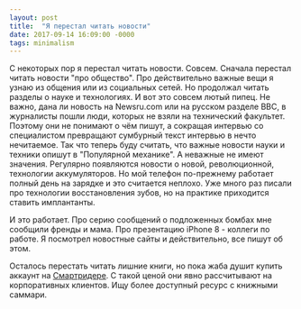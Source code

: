 ```yaml
---
layout: post
title:  "Я перестал читать новости"
date: 2017-09-14 16:09:00 -0000
tags: minimalism
---
```


С некоторых пор я перестал читать новости. Совсем. Сначала перестал читать новости "про общество". Про действительно важные вещи я узнаю из общения или из социальных сетей. Но продолжал читать разделы о науке и технологиях. И вот это совсем лютый пипец. Не важно, дана ли новость на Newsru.com или на русском разделе BBC, в журналисты пошли люди, которых не взяли на технический факультет. Поэтому они не понимают о чём пишут, а сокращая интервью со специалистом превращают сумбурный текст интервью в нечто нечитаемое. Так что теперь буду считать, что важные новости науки и техники опишут в "Популярной механике". А неважные не имеют значения. Регулярно появляются новости о новой, революционной, технологии аккумуляторов. Но мой телефон по-прежнему работает полный день на зарядке и это считается неплохо. Уже много раз писали про технологии восстановления зубов, но на практике приходится ставить имплантанты. 

И это работает. Про серию сообщений о подложенных бомбах мне сообщили френды и мама. Про презентацию iPhone 8 - коллеги по работе. Я посмотрел новостные сайты и действительно, все пишут об этом. 

Осталось перестать читать лишние книги, но пока жаба душит купить аккаунт на [Смартридере](https://www.smartreading.ru/). С такой ценой они явно рассчитывают на корпоративных клиентов. Ищу более доступный ресурс с книжными саммари.